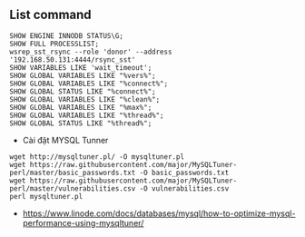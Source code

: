 

## List command

```
SHOW ENGINE INNODB STATUS\G;
SHOW FULL PROCESSLIST;
wsrep_sst_rsync --role 'donor' --address '192.168.50.131:4444/rsync_sst'
SHOW VARIABLES LIKE 'wait_timeout';
SHOW GLOBAL VARIABLES LIKE "%vers%";
SHOW GLOBAL VARIABLES LIKE "%connect%";
SHOW GLOBAL STATUS LIKE "%connect%";
SHOW GLOBAL VARIABLES LIKE "%clean%";
SHOW GLOBAL VARIABLES LIKE "%max%";
SHOW GLOBAL VARIABLES LIKE "%thread%";
SHOW GLOBAL STATUS LIKE "%thread%";

```

- Cài đặt MYSQL Tunner
```
wget http://mysqltuner.pl/ -O mysqltuner.pl
wget https://raw.githubusercontent.com/major/MySQLTuner-perl/master/basic_passwords.txt -O basic_passwords.txt
wget https://raw.githubusercontent.com/major/MySQLTuner-perl/master/vulnerabilities.csv -O vulnerabilities.csv
perl mysqltuner.pl

```


- https://www.linode.com/docs/databases/mysql/how-to-optimize-mysql-performance-using-mysqltuner/